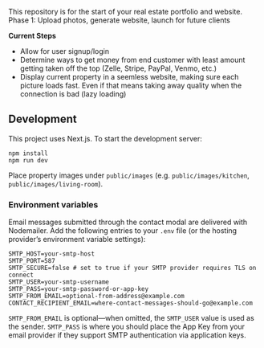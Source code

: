 This repository is for the start of your real estate portfolio and website. Phase 1: Upload photos, generate website, launch for
 future clients

**Current Steps**
- Allow for user signup/login
- Determine ways to get money from end customer with least amount getting taken off the top (Zelle, Stripe, PayPal, Venmo, etc.)
- Display current property in a seemless website, making sure each picture loads fast. Even if that means taking away quality when the connection is bad (lazy loading)

## Development

This project uses Next.js. To start the development server:

```
npm install
npm run dev
```

Place property images under `public/images` (e.g. `public/images/kitchen`, `public/images/living-room`).

### Environment variables

Email messages submitted through the contact modal are delivered with Nodemailer. Add the following entries to your `.env` file (or the hosting provider’s environment variable settings):

```
SMTP_HOST=your-smtp-host
SMTP_PORT=587
SMTP_SECURE=false # set to true if your SMTP provider requires TLS on connect
SMTP_USER=your-smtp-username
SMTP_PASS=your-smtp-password-or-app-key
SMTP_FROM_EMAIL=optional-from-address@example.com
CONTACT_RECIPIENT_EMAIL=where-contact-messages-should-go@example.com
```

`SMTP_FROM_EMAIL` is optional—when omitted, the `SMTP_USER` value is used as the sender. `SMTP_PASS` is where you should place the App Key from your email provider if they support SMTP authentication via application keys.
